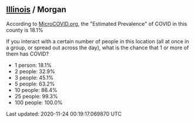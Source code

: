 
## [Illinois](/united-states/illinois) / Morgan

According to [MicroCOVID.org](http://microcovid.org),
the "Estimated Prevalence" of COVID in this county is 18.1%

If you interact with a certain number of people in this location
(all at once in a group, or spread out across the day), what is the chance that
1 or more of them has COVID?

- 1 person: 18.1%
- 2 people: 32.9%
- 3 people: 45.1%
- 5 people: 63.2%
- 10 people: 86.4%
- 25 people: 99.3%
- 100 people: 100.0%

Last updated: 2020-11-24 00:19:17.069870 UTC
